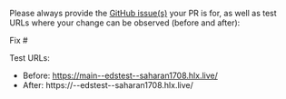 Please always provide the [GitHub issue(s)](../issues) your PR is for, as well as test URLs where your change can be observed (before and after):

Fix #<gh-issue-id>

Test URLs:
- Before: https://main--edstest--saharan1708.hlx.live/
- After: https://<branch>--edstest--saharan1708.hlx.live/
